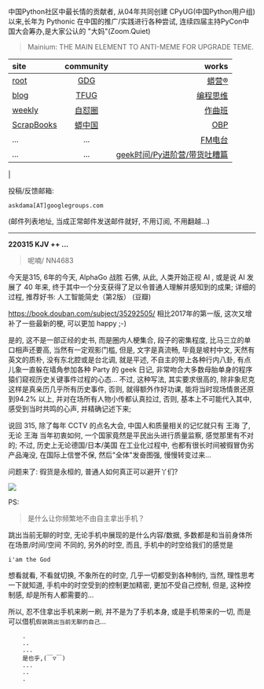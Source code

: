 中国Python社区中最长情的贡献者, 从04年共同创建 CPyUG(中国Python用户组)以来,长年为 Pythonic 在中国的推广/实践进行各种尝试, 连续四届主持PyCon中国大会筹办,是大家公认的 "大妈"(Zoom.Quiet)

> Mainium: THE MAIN ELEMENT TO ANTI-MEME FOR UPGRADE TEME.

| site | community | works |
| :-----| :----: | ----: |
| [root](http://zoomquiet.io/) | [GDG](https://blog.zhgdg.org/) | [蟒营®](https://doc.101.camp/) |
| [blog](https://blog.zoomquiet.io/pages/zoomquiet.html) | [TFUG](http://zh.tfug.world/) | [编程思维](https://py.101.camp/) |
| [weekly](http://weekly.pychina.org/) | [自怼圈](https://du.101.camp/) | [作曲班](https://mu.101.camp/) |
| [ScrapBooks](https://zoomquiet.io/collection.html) | [蟒中国](https://pychina.org/) | [OBP](https://zoomquiet.io/obp/index.html) |
| ... | ... | [FM电台](https://fm.101.camp/) |
| ... | ... | [geek时间/Py进阶营/带货吐糟篇](https://fm.101.camp/2020/geek2py-dama.html) 
 |


投稿/反馈邮箱:

    askdama[AT]googlegroups.com

(邮件列表地址, 
当成正常邮件发送邮件就好, 不用订阅, 不用翻越...)



---------------------------------------------------
**220315 KJV ++ ...**


> 呢喃/ NN4683




今天是315, 6年的今天,  AlphaGo 战胜 石佛, 从此, 人类开始正视 AI , 或是说 AI 发展了 40 年来, 终于其中一个分支获得了足以令普通人理解并感知到的成果; 详细的过程, 推荐好书: 人工智能简史（第2版） (豆瓣)

https://book.douban.com/subject/35292505/
相比2017年的第一版, 这次又增补了一些最新的梗, 可以更加 happy ;-)

是的, 这不是一部正经的史书, 而是圈内人梗集合, 段子的密集程度, 比马三立的单口相声还要高, 当然有一定观影门槛, 但是, 文字是真流畅, 毕竟是坡村中文, 天然有英文的质朴, 没有东北腔或是台北调, 就是平述, 不自主的带上各种行内八卦, 有点儿象一直躲在墙角参加各种 Party 的 geek 日记, 非常吻合大多数母胎单身的程序猿们窥视历史关键事件过程的心态...
不过, 这种写法, 其实要求很高的, 除非象尼克这样是真亲历几乎所有历史事件, 否则, 就得额外作好功课, 能将当时现场情景还原到94.2% 以上, 并对在场所有人物小传都认真拉过, 否则, 基本上不可能代入其中, 感受到当时共鸣的心声, 并精确记述下来;

说回 315, 除了每年 CCTV 的点名大会, 中国人和质量相关的记忆就只有 王海 了,无论 王海 当年初衷如何, 一个国家竟然是平民出头进行质量监察, 感觉那里有不对的; 不过, 历史上无论德国/日本/美国 在工业化过程中, 也都有很长时间被徦冒伪劣产品淹没, 在国际上信誉不保, 然后"全体"发奋图强, 慢慢转变过来...

问题来了: 徦货是永桓的, 普通人如何真正可以避开丫们?​



![](https://ipic.zoomquiet.top/2022-03-14-zq42-today-card-2203.015.jpeg)




PS:
> 是什么让你频繁地不由自主拿出手机？

跳出当前无聊的时空,
无论手机中展现的是什么内容/数据,
多数都是和当前身体所在场景/时间/空间 不同的,
另外的时空,
而且, 手机中的时空给我们的感觉是

    i'am the God

想看就看, 不看就切换,
不象所在的时空, 几乎一切都受到各种制约,
当然,
理性思考一下就知道,
手机中的时空受到的控制更加精密, 更加不受自己控制,
但是, 这种控制感,
却是所有人都需要的...

所以, 
忍不住拿出手机来刷一刷,
并不是为了手机本身, 或是手机带来的一切,
而是可以借机`假装跳出当前无聊的自己`...



```
    .
    ..
    ...
    是也乎,(￣▽￣)
    ...
    ..
    .
```


